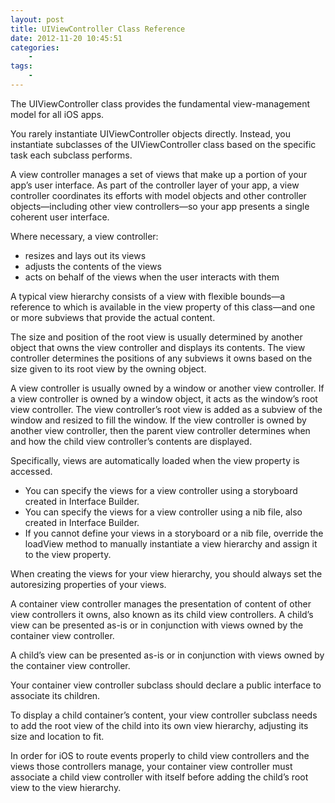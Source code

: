 ```yaml
--- 
layout: post
title: UIViewController Class Reference
date: 2012-11-20 10:45:51
categories:
    - 
tags:
    -
---
```


The UIViewController class provides the fundamental view-management model for all iOS apps.

You rarely instantiate UIViewController objects directly. Instead, you instantiate subclasses of the UIViewController class based on the specific task each subclass performs.

A view controller manages a set of views that make up a portion of your app’s user interface. As part of the controller layer of your app, a view controller coordinates its efforts with model objects and other controller objects—including other view controllers—so your app presents a single coherent user interface.

Where necessary, a view controller:

* resizes and lays out its views
* adjusts the contents of the views
* acts on behalf of the views when the user interacts with them

A typical view hierarchy consists of a view with flexible bounds—a reference to which is available in the view property of this class—and one or more subviews that provide the actual content. 

The size and position of the root view is usually determined by another object that owns the view controller and displays its contents. The view controller determines the positions of any subviews it owns based on the size given to its root view by the owning object.

 A view controller is usually owned by a window or another view controller. If a view controller is owned by a window object, it acts as the window’s root view controller. The view controller’s root view is added as a subview of the window and resized to fill the window. If the view controller is owned by another view controller, then the parent view controller determines when and how the child view controller’s contents are displayed.


Specifically, views are automatically loaded when the view property is accessed.

* You can specify the views for a view controller using a storyboard created in Interface Builder. 
* You can specify the views for a view controller using a nib file, also created in Interface Builder.
* If you cannot define your views in a storyboard or a nib file, override the loadView method to manually instantiate a view hierarchy and assign it to the view property.

When creating the views for your view hierarchy, you should always set the autoresizing properties of your views.

A container view controller manages the presentation of content of other view controllers it owns, also known as its child view controllers. A child’s view can be presented as-is or in conjunction with views owned by the container view controller.

A child’s view can be presented as-is or in conjunction with views owned by the container view controller.

Your container view controller subclass should declare a public interface to associate its children.

To display a child container’s content, your view controller subclass needs to add the root view of the child into its own view hierarchy, adjusting its size and location to fit. 

In order for iOS to route events properly to child view controllers and the views those controllers manage, your container view controller must associate a child view controller with itself before adding the child’s root view to the view hierarchy. 